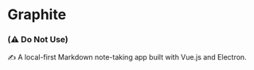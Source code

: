 # Graphite 
### (⚠️ Do Not Use)
✍️ A local-first Markdown note-taking app built with Vue.js and Electron.
